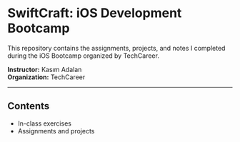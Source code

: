 # SwiftCraft: iOS Development Bootcamp

This repository contains the assignments, projects, and notes I completed during the iOS Bootcamp organized by TechCareer.

**Instructor:** Kasım Adalan  
**Organization:** TechCareer

---

## Contents

- In-class exercises
- Assignments and projects


